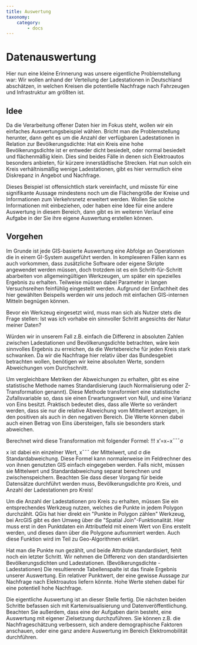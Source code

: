 ```yaml
---
title: Auswertung
taxonomy:
    category:
        - docs
---
```

# Datenauswertung
Hier nun eine kleine Erinnerung was unsere eigentliche Problemstellung war: Wir wollen anhand der Verteilung der Ladestationen in Deutschland abschätzen, in welchen Kreisen die potentielle Nachfrage nach Fahrzeugen und Infrastruktur am größten ist.

## Idee
Da die Verarbeitung offener Daten hier im Fokus steht, wollen wir ein einfaches Auswertungsbeispiel wählen. Bricht man die Problemstellung herunter, dann geht es um die Anzahl der verfügbaren Ladestationen in Relation zur Bevölkerungsdichte: Hat ein Kreis eine hohe Bevölkerungsdichte ist er entweder dicht besiedelt, oder normal besiedelt und flächenmäßig klein. Dies sind beides Fälle in denen sich Elektroautos besonders anbieten, für kürzere innerstädtische Strecken. Hat nun solch ein Kreis verhältnismäßig wenige Ladestationen, gibt es hier vermutlich eine Diskrepanz in Angebot und Nachfrage.

Dieses Beispiel ist offensichtlich stark vereinfacht, und müsste für eine signifikante Aussage mindestens noch um die Flächengröße der Kreise und Informationen zum Verkehrsnetz erweitert werden. Wollen Sie solche Informationen mit einbeziehen, oder haben eine Idee für eine andere Auswertung in diesem Bereich, dann gibt es im weiteren Verlauf eine Aufgabe in der Sie ihre eigene Auswertung erstellen können.

## Vorgehen
Im Grunde ist jede GIS-basierte Auswertung eine Abfolge an Operationen die in einem GI-System ausgeführt werden. In komplexeren Fällen kann es auch vorkommen, dass zusätzliche Software oder eigene Skripte angewendet werden müssen, doch trotzdem ist es ein Schritt-für-Schritt abarbeiten von allgemeingültigen Werkzeugen, um später ein spezielles Ergebnis zu erhalten. Teilweise müssen dabei Parameter in langen Versuchsreihen feinfühlig eingestellt werden. Aufgrund der Einfachheit des hier gewählten Beispeils werden wir uns jedoch mit einfachen GIS-internen Mitteln begnügen können.

Bevor ein Werkzeug eingesetzt wird, muss man sich als Nutzer stets die Frage stellen: Ist was ich vorhabe ein sinnvoller Schritt angesichts der Natur meiner Daten?

Würden wir in unserem Fall z.B. einfach die Differenz in absoluten Zahlen zwischen Ladestationen und Bevölkerungsdichte betrachten, wäre kein sinnvolles Ergebnis zu erreichen, da die Wertebereiche für jeden Kreis stark schwanken. Da wir die Nachfrage hier relativ über das Bundesgebiet betrachten wollen, benötigen wir keine absoluten Werte, sondern Abweichungen vom Durchschnitt.

Um vergleichbare Metriken der Abweichungen zu erhalten, gibt es eine statistische Methode names Standardisierung (auch Normalisierung oder Z-Transformation genannt). Diese Methode transformiert eine statistische Zufallsvariable so, dass sie einen Erwartungswert von Null, und eine Varianz von Eins besitzt. Praktisch bedeutet dies, dass alle Werte so verändert werden, dass sie nur die relative Abweichung vom Mittelwert anzeigen, in den positiven als auch in den negativen Bereich. Die Werte können dabei auch einen Betrag von Eins übersteigen, falls sie besonders stark abweichen.

Berechnet wird diese Transformation mit folgender Formel:
!!! x′=x−x¯¯¯σ

x ist dabei ein einzelner Wert, x¯¯¯ der Mittelwert, und σ die Standardabweichung. Diese Formel kann normalerweise im Feldrechner des von ihnen genutzten GIS einfach eingegeben werden. Falls nicht, müssen sie Mittelwert und Standardabweichung separat berechnen und zwischenspeichern. Beachten Sie dass dieser Vorgang für beide Datensätze durchführt werden muss, Bevölkerungsdichte pro Kreis, und Anzahl der Ladestationen pro Kreis!

Um die Anzahl der Ladestationen pro Kreis zu erhalten, müssen Sie ein entsprechendes Werkzeug nutzen, welches die Punkte in jedem Polygon durchzählt. QGis hat hier direkt ein "Punkte in Polygon zählen" Werkzeug, bei ArcGIS gibt es den Umweg über die "Spatial Join"-Funktionalität. Hier muss erst in den Punktdaten ein Attributfeld mit einem Wert von Eins erstellt werden, und dieses dann über die Polygone aufsummiert werden. Auch diese Funktion wird im Teil zu Geo-Algorithmen erklärt.

Hat man die Punkte nun gezählt, und beide Attribute standardisiert, fehlt noch ein letzter Schritt. Wir nehmen die Differenz von den standardisierten Bevölkerungsdichten und Ladestationen. (Bevölkerungsdichte - Ladestationen) Die resultierende Tabellenspalte ist das finale Ergebnis unserer Auswertung. Ein relativer Punktwert, der eine gewisse Aussage zur Nachfrage nach Elektroautos liefern könnte. Hohe Werte stehen dabei für eine potentiell hohe Nachfrage.

Die eigentliche Auswertung ist an dieser Stelle fertig. Die nächsten beiden Schritte befassen sich mit Kartenvisualisierung und Datenveröffentlichung. Beachten Sie außerdem, dass eine der Aufgaben darin besteht, eine Auswertung mit eigener Zielsetzung durchzuführen. Sie können z.B. die Nachfrageschätzung verbessern, sich andere demographische Faktoren anschauen, oder eine ganz andere Auswertung im Bereich Elektromobilität durchführen.
